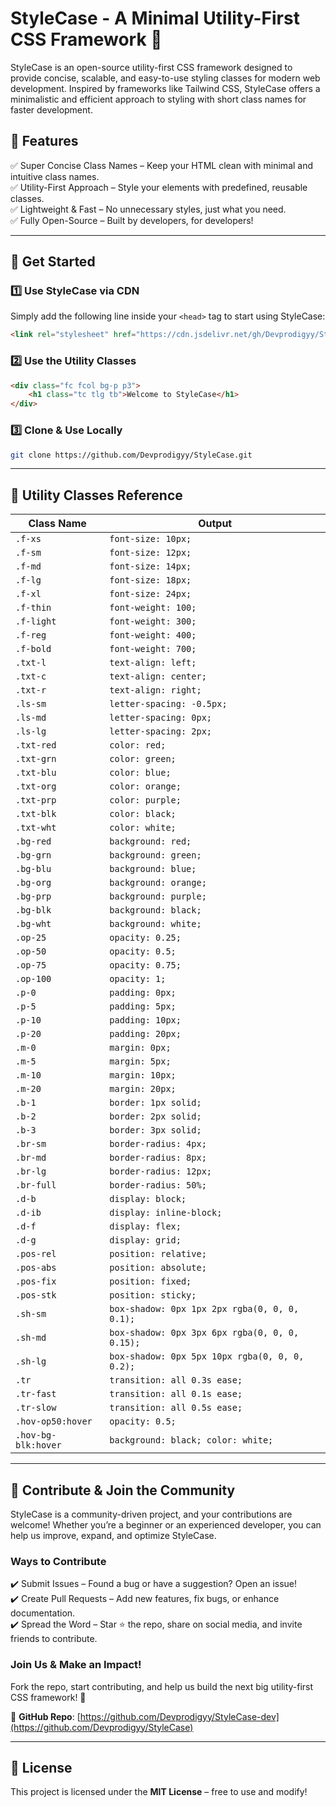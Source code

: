 # StyleCase - A Minimal Utility-First CSS Framework 🚀

StyleCase is an open-source utility-first CSS framework designed to provide concise, scalable, and easy-to-use styling classes for modern web development. Inspired by frameworks like Tailwind CSS, StyleCase offers a minimalistic and efficient approach to styling with short class names for faster development.

## 🌟 Features

✅ Super Concise Class Names – Keep your HTML clean with minimal and intuitive class names.  
✅ Utility-First Approach – Style your elements with predefined, reusable classes.  
✅ Lightweight & Fast – No unnecessary styles, just what you need.  
✅ Fully Open-Source – Built by developers, for developers!  

---

## 🚀 Get Started

### 1️⃣ Use StyleCase via CDN

Simply add the following line inside your `<head>` tag to start using StyleCase: 

```html
<link rel="stylesheet" href="https://cdn.jsdelivr.net/gh/Devprodigyy/StyleCase-dev/stylecase.css">
```

### 2️⃣ Use the Utility Classes

```html
<div class="fc fcol bg-p p3">
    <h1 class="tc tlg tb">Welcome to StyleCase</h1>
</div>
```

### 3️⃣ Clone & Use Locally

```sh
git clone https://github.com/Devprodigyy/StyleCase.git
```

---

## 📌 Utility Classes Reference

| Class Name | Output |
|------------|--------|
| `.f-xs` | `font-size: 10px;` |
| `.f-sm` | `font-size: 12px;` |
| `.f-md` | `font-size: 14px;` |
| `.f-lg` | `font-size: 18px;` |
| `.f-xl` | `font-size: 24px;` |
| `.f-thin` | `font-weight: 100;` |
| `.f-light` | `font-weight: 300;` |
| `.f-reg` | `font-weight: 400;` |
| `.f-bold` | `font-weight: 700;` |
| `.txt-l` | `text-align: left;` |
| `.txt-c` | `text-align: center;` |
| `.txt-r` | `text-align: right;` |
| `.ls-sm` | `letter-spacing: -0.5px;` |
| `.ls-md` | `letter-spacing: 0px;` |
| `.ls-lg` | `letter-spacing: 2px;` |
| `.txt-red` | `color: red;` |
| `.txt-grn` | `color: green;` |
| `.txt-blu` | `color: blue;` |
| `.txt-org` | `color: orange;` |
| `.txt-prp` | `color: purple;` |
| `.txt-blk` | `color: black;` |
| `.txt-wht` | `color: white;` |
| `.bg-red` | `background: red;` |
| `.bg-grn` | `background: green;` |
| `.bg-blu` | `background: blue;` |
| `.bg-org` | `background: orange;` |
| `.bg-prp` | `background: purple;` |
| `.bg-blk` | `background: black;` |
| `.bg-wht` | `background: white;` |
| `.op-25` | `opacity: 0.25;` |
| `.op-50` | `opacity: 0.5;` |
| `.op-75` | `opacity: 0.75;` |
| `.op-100` | `opacity: 1;` |
| `.p-0` | `padding: 0px;` |
| `.p-5` | `padding: 5px;` |
| `.p-10` | `padding: 10px;` |
| `.p-20` | `padding: 20px;` |
| `.m-0` | `margin: 0px;` |
| `.m-5` | `margin: 5px;` |
| `.m-10` | `margin: 10px;` |
| `.m-20` | `margin: 20px;` |
| `.b-1` | `border: 1px solid;` |
| `.b-2` | `border: 2px solid;` |
| `.b-3` | `border: 3px solid;` |
| `.br-sm` | `border-radius: 4px;` |
| `.br-md` | `border-radius: 8px;` |
| `.br-lg` | `border-radius: 12px;` |
| `.br-full` | `border-radius: 50%;` |
| `.d-b` | `display: block;` |
| `.d-ib` | `display: inline-block;` |
| `.d-f` | `display: flex;` |
| `.d-g` | `display: grid;` |
| `.pos-rel` | `position: relative;` |
| `.pos-abs` | `position: absolute;` |
| `.pos-fix` | `position: fixed;` |
| `.pos-stk` | `position: sticky;` |
| `.sh-sm` | `box-shadow: 0px 1px 2px rgba(0, 0, 0, 0.1);` |
| `.sh-md` | `box-shadow: 0px 3px 6px rgba(0, 0, 0, 0.15);` |
| `.sh-lg` | `box-shadow: 0px 5px 10px rgba(0, 0, 0, 0.2);` |
| `.tr` | `transition: all 0.3s ease;` |
| `.tr-fast` | `transition: all 0.1s ease;` |
| `.tr-slow` | `transition: all 0.5s ease;` |
| `.hov-op50:hover` | `opacity: 0.5;` |
| `.hov-bg-blk:hover` | `background: black; color: white;` |

---

## 🤝 Contribute & Join the Community

StyleCase is a community-driven project, and your contributions are welcome! Whether you’re a beginner or an experienced developer, you can help us improve, expand, and optimize StyleCase.

### Ways to Contribute

✔️ Submit Issues – Found a bug or have a suggestion? Open an issue!  
✔️ Create Pull Requests – Add new features, fix bugs, or enhance documentation.  
✔️ Spread the Word – Star ⭐ the repo, share on social media, and invite friends to contribute.  

### Join Us & Make an Impact!

Fork the repo, start contributing, and help us build the next big utility-first CSS framework! 🚀  

🔗 **GitHub Repo**: [https://github.com/Devprodigyy/StyleCase-dev](https://github.com/Devprodigyy/StyleCase)  

---

## 📄 License

This project is licensed under the **MIT License** – free to use and modify!
